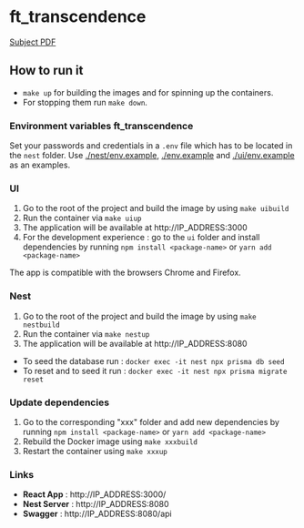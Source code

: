 # ft_transcendence

[Subject PDF](https://github.com/williamollio/ft_transcendence/blob/master/ressources/ft_transcendence.pdf)

## How to run it

- `make up` for building the images and for spinning up the containers.
- For stopping them run `make down`.

### Environment variables ft_transcendence

Set your passwords and credentials in a `.env` file which has to be located in the `nest` folder.
Use [./nest/env.example](https://github.com/williamollio/ft_transcendence/blob/master/nest/env.example), [./env.example](https://github.com/williamollio/ft_transcendence/blob/master/env.example) and [./ui/env.example](https://github.com/williamollio/ft_transcendence/blob/master/ui/env.example) as an examples.

### UI

1. Go to the root of the project and build the image by using `make uibuild`
2. Run the container via `make uiup`
3. The application will be available at http://IP_ADDRESS:3000
4. For the development experience : go to the `ui` folder and install dependencies by running `npm install <package-name>` or `yarn add <package-name>`

The app is compatible with the browsers Chrome and Firefox.

### Nest

1. Go to the root of the project and build the image by using `make nestbuild`
2. Run the container via `make nestup`
3. The application will be available at http://IP_ADDRESS:8080

- To seed the database run : `docker exec -it nest npx prisma db seed`
- To reset and to seed it run : `docker exec -it nest npx prisma migrate reset`

### Update dependencies

1. Go to the corresponding "xxx" folder and add new dependencies by running `npm install <package-name>` or `yarn add <package-name>`
2. Rebuild the Docker image using `make xxxbuild`
3. Restart the container using `make xxxup`

### Links

- **React App** : http://IP_ADDRESS:3000/
- **Nest Server** : http://IP_ADDRESS:8080
- **Swagger** : http://IP_ADDRESS:8080/api
